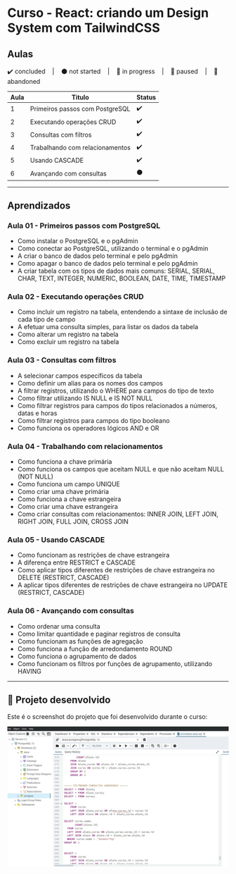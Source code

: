 # Curso - React: criando um Design System com TailwindCSS

## Aulas
<p>
  ✔️ concluded &nbsp;&nbsp;&nbsp;|&nbsp;&nbsp;&nbsp;
  ⚫ not started &nbsp;&nbsp;&nbsp;|&nbsp;&nbsp;&nbsp;
  🔵 in progress &nbsp;&nbsp;&nbsp;|&nbsp;&nbsp;&nbsp;
  🔶 paused &nbsp;&nbsp;&nbsp;|&nbsp;&nbsp;&nbsp;
  🔴 abandoned 
</p>

| Aula | Titulo | Status |
| --- | --- | --- |
| 1 | Primeiros passos com PostgreSQL | ✔️ |
| 2 | Executando operações CRUD | ✔️ |
| 3 | Consultas com filtros | ✔️ |
| 4 | Trabalhando com relacionamentos | ✔️ |
| 5 | Usando CASCADE | ✔️ |
| 6 | Avançando com consultas | ⚫ |

---

## Aprendizados

### Aula 01 - Primeiros passos com PostgreSQL
<ul>
  <li>Como instalar o PostgreSQL e o pgAdmin</li>
  <li>Como conectar ao PostgreSQL, utilizando o terminal e o pgAdmin</li>
  <li>A criar o banco de dados pelo terminal e pelo pgAdmin</li>
  <li>Como apagar o banco de dados pelo terminal e pelo pgAdmin</li>
  <li>A criar tabela com os tipos de dados mais comuns: SERIAL, SERIAL, CHAR, TEXT, INTEGER, NUMERIC, BOOLEAN, DATE, TIME, TIMESTAMP</li>
</ul>

### Aula 02 - Executando operações CRUD
<ul>
  <li>Como incluir um registro na tabela, entendendo a sintaxe de inclusão de cada tipo de campo</li>
  <li>A efetuar uma consulta simples, para listar os dados da tabela</li>
  <li>Como alterar um registro na tabela</li>
  <li>Como excluir um registro na tabela</li>
</ul>

### Aula 03 - Consultas com filtros
<ul>
  <li>A selecionar campos específicos da tabela</li>
  <li>Como definir um alias para os nomes dos campos</li>
  <li>A filtrar registros, utilizando o WHERE para campos do tipo de texto</li>
  <li>Como filtrar utilizando IS NULL e IS NOT NULL</li>
  <li>Como filtrar registros para campos do tipos relacionados a números, datas e horas</li>
  <li>Como filtrar registros para campos do tipo booleano</li>
  <li>Como funciona os operadores lógicos AND e OR</li>
</ul>

### Aula 04 - Trabalhando com relacionamentos
<ul>
  <li>Como funciona a chave primária</li>
  <li>Como funciona os campos que aceitam NULL e que não aceitam NULL (NOT NULL)</li>
  <li>Como funciona um campo UNIQUE</li>
  <li>Como criar uma chave primária</li>
  <li>Como funciona a chave estrangeira</li>
  <li>Como criar uma chave estrangeira</li>
  <li>Como criar consultas com relacionamentos: INNER JOIN, LEFT JOIN, RIGHT JOIN, FULL JOIN, CROSS JOIN</li>
</ul>

### Aula 05 - Usando CASCADE
<ul>
  <li>Como funcionam as restrições de chave estrangeira</li>
  <li>A diferença entre RESTRICT e CASCADE</li>
  <li>Como aplicar tipos diferentes de restrições de chave estrangeira no DELETE (RESTRICT, CASCADE)</li>
  <li>A aplicar tipos diferentes de restrições de chave estrangeira no UPDATE (RESTRICT, CASCADE)</li>
</ul>

### Aula 06 - Avançando com consultas
<ul>
  <li>Como ordenar uma consulta</li>
  <li>Como limitar quantidade e paginar registros de consulta</li>
  <li>Como funcionam as funções de agregação</li>
  <li>Como funciona a função de arredondamento ROUND</li>
  <li>Como funciona o agrupamento de dados</li>
  <li>Como funcionam os filtros por funções de agrupamento, utilizando HAVING</li>
</ul>

---

## 🎯 Projeto desenvolvido
Este é o screenshot do projeto que foi desenvolvido durante o curso:

<p align="center">
  <img alt="Miniatura da imagem do projeto"src="../../.github/thumbs/postgresql-preview.svg">
</p> 